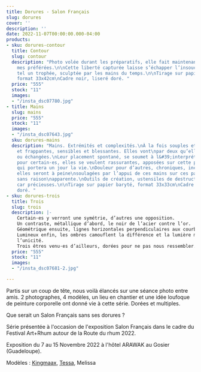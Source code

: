 ```yaml
---
title: Dorures - Salon Français
slug: dorures
cover: ''
description: ''
date: 2022-11-07T00:00:00.000-04:00
products:
- sku: dorures-contour
  title: Contour
  slug: contour
  description: "Photo volée durant les préparatifs, elle fait maintenant partie de
    mes préférées.\n\nCette liberté capturée laisse s’échapper l’insouciance du naturel.\nDorée,
    tel un trophée, sculptée par les mains du temps.\n\nTirage sur papier baryté,
    format 33x42cm\nCadre noir, liseré doré. "
  price: "555"
  stock: "11"
  images:
  - "/insta_dsc07780.jpg"
- title: Mains
  slug: mains
  price: "555"
  stock: "11"
  images:
  - "/insta_dsc07643.jpg"
  sku: dorures-mains
  description: "Mains. Extrémités et complexités.\nÀ la fois souples et rigides, douces
    et frappantes, sensibles et blessantes. Elles vont\npar deux qu’elles soient nôtres
    ou échangées.\nLeur placement spontané, se soumet à l&#39;interprétation:\nChaleur
    pour certain·es, elles se veulent rassurantes, apposées sur cette partie\ndiscrète
    qui portera un jour la vie.\nDouleur pour d’autres, chroniques, incomprises, banalisées,
    elles seront à peine\nsoulagées par l’appui de ces mains sur ces parties qui dysfonctionnent
    sans raison\napparente.\nOutils de création, ustensiles de destruction. Dorées,
    car précieuses.\n\nTirage sur papier baryté, format 33x33cm\nCadre noir, liseré
    doré. "
- sku: dorures-trois
  title: Trois
  slug: trois
  description: |-
    Certain·es y verront une symétrie, d’autres une opposition.
    Un contraste, métallique d’abord, le noir de l’acier contre l’or.
    Géométrique ensuite, lignes horizontales perpendiculaires aux courbes féminines.
    Lumineux enfin, les ombres camouflent la différence et la lumière met en avant
    l’unicité.
    Trois êtres venu·es d’ailleurs, dorées pour ne pas nous ressembler.
  price: "555"
  stock: "11"
  images:
  - "/insta_dsc07681-2.jpg"

---
```

Partis sur un coup de tête, nous voilà élancés sur une séance photo entre amis. 2 photographes, 4 modèles, un lieu en chantier et une idée loufoque de peinture corporelle ont donné vie à cette série. Dorées et multiples.

Que serait un Salon Français sans ses dorures ?

Série présentée  à l'occasion de l'exposition Salon Français dans le cadre du Festival Art+Rhum autour de la Route du rhum 2022.

Exposition du 7 au 15 Novembre 2022 à l'hôtel ARAWAK au Gosier (Guadeloupe).

Modèles : [Kingmaax](https://www.instagram.com/kingmaaax_/), [Tessa](https://www.instagram.com/tessanaime), Melissa